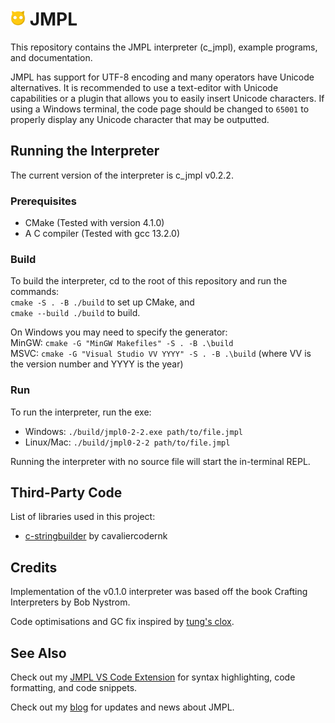 # <img src="assets/JMPLMascot.png" height="24px"/> JMPL

This repository contains the JMPL interpreter (c_jmpl), example programs, and documentation.

JMPL has support for UTF-8 encoding and many operators have Unicode alternatives. It is recommended to use a text-editor with Unicode capabilities or a plugin that allows you to easily insert Unicode characters. If using a Windows terminal, the code page should be changed to `65001` to properly display any Unicode character that may be outputted.

## Running the Interpreter
The current version of the interpreter is c_jmpl v0.2.2.

### Prerequisites
- CMake (Tested with version 4.1.0)
- A C compiler (Tested with gcc 13.2.0)

### Build
To build the interpreter, cd to the root of this repository and run the commands: \
`cmake -S . -B ./build` to set up CMake, and \
`cmake --build ./build` to build.

On Windows you may need to specify the generator: \
MinGW: `cmake -G "MinGW Makefiles" -S . -B .\build` \
MSVC: `cmake -G "Visual Studio VV YYYY" -S . -B .\build` (where VV is the version number and YYYY is the year)

### Run
To run the interpreter, run the exe:
- Windows:
  `./build/jmpl0-2-2.exe path/to/file.jmpl`
- Linux/Mac:
  `./build/jmpl0-2-2 path/to/file.jmpl`

Running the interpreter with no source file will start the in-terminal REPL.

## Third-Party Code
List of libraries used in this project:
- <a href="https://github.com/cavaliercoder/c-stringbuilder">c-stringbuilder<a> by cavaliercodernk

## Credits
Implementation of the v0.1.0 interpreter was based off the book Crafting Interpreters by Bob Nystrom. 

Code optimisations and GC fix inspired by <a href="https://github.com/tung/clox">tung's clox</a>.

## See Also
Check out my <a href="https://marketplace.visualstudio.com/items?itemName=jogll1.vscode-jmpl">JMPL VS Code Extension</a> for syntax highlighting, code formatting, 
and code snippets.

Check out my <a href="https://jogll1.github.io/blog.html">blog</a> for updates and news about JMPL.